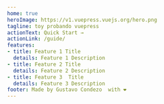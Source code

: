```yaml
---
home: true
heroImage: https://v1.vuepress.vuejs.org/hero.png
tagline: toy probando vuepress
actionText: Quick Start →
actionLink: /guide/
features:
- title: Feature 1 Title
  details: Feature 1 Description
- title: Feature 2 Title
  details: Feature 2 Description
- title: Feature 3  Title
  details: Feature 3 Description
footer: Made by Gustavo Condezo  with ❤️
---
```

